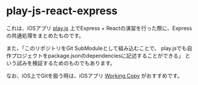 # play-js-react-express

これは、iOSアプリ
[play.js](https://apps.apple.com/jp/app/play-js-javascript-ide/id1423330822)
上でExpress + Reactの演習を行った際に、Expressの共通処理をまとめたものです。

また、「このリポジトリをGit SubModuleとして組み込むことで、
play.jsでも自作プロジェクトをpackage.jsonのdependenciesに記述することができる」
という試みを検証するためのものでもあります。

なお、iOS上でGitを扱う時は、iOSアプリ
[Working Copy](https://apps.apple.com/jp/app/working-copy-git-client/id896694807)
がおすすめです。
